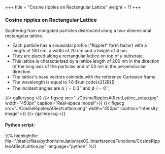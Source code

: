 +++
title = "Cosine ripples on Rectangular Lattice"
weight = 11
+++

### Cosine ripples on Rectangular Lattice

Scattering from elongated particles distributed along a two-dimensional rectangular lattice.

* Each particle has a sinusoidal profile ("Ripple1" form factor) with a length of $100$ nm, a width of $20$ nm and a height of $4$ nm.
* They are placed along a rectangular lattice on top of a substrate.
* This lattice is characterized by a lattice length of $200$ nm in the direction of the long axis of the particles and of $50$ nm in the perpendicular direction.
* The lattice's base vectors coincide with the reference Cartesian frame.
* The wavelength is equal to $1.6$ $\unicode{x212B}$.
* The incident angles are $\alpha\_i = 0.3 ^{\circ}$ and $\phi\_i = 0^{\circ}$.


{{< galleryscg >}}
{{< figscg src="../CosineRipplesAtRectLattice_setup.jpg" width="450px" caption="Real-space model">}}
{{< figscg src="../CosineRipplesAtRectLattice.png" width="450px" caption="Intensity image">}}
{{< /galleryscg >}}

#### Python script:
{{% highlightfile file="/static/files/python/simulation/ex03_InterferenceFunctions/CosineRipplesAtRectLattice.py" language="python" %}}